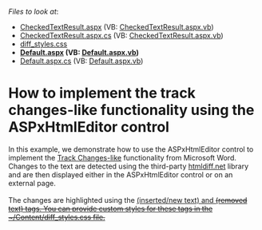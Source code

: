 <!-- default file list -->
*Files to look at*:

* [CheckedTextResult.aspx](./CS/TextDifferenceExample/CheckedTextResult.aspx) (VB: [CheckedTextResult.aspx.vb](./VB/TextDifferenceExample/CheckedTextResult.aspx.vb))
* [CheckedTextResult.aspx.cs](./CS/TextDifferenceExample/CheckedTextResult.aspx.cs) (VB: [CheckedTextResult.aspx.vb](./VB/TextDifferenceExample/CheckedTextResult.aspx.vb))
* [diff_styles.css](./CS/TextDifferenceExample/Content/diff_styles.css)
* **[Default.aspx](./CS/TextDifferenceExample/Default.aspx) (VB: [Default.aspx.vb](./VB/TextDifferenceExample/Default.aspx.vb))**
* [Default.aspx.cs](./CS/TextDifferenceExample/Default.aspx.cs) (VB: [Default.aspx.vb](./VB/TextDifferenceExample/Default.aspx.vb))
<!-- default file list end -->
# How to implement the track changes-like functionality using the ASPxHtmlEditor control


<p>In this example, we demonstrate how to use the ASPxHtmlEditor control to implement the <a href="https://support.office.com/en-us/article/Track-changes-in-Word-197ba630-0f5f-4a8e-9a77-3712475e806a?ui=en-US&rs=en-US&ad=US">Track Changes-like</a> functionality from Microsoft Word. Changes to the text are detected using the third-party <a href="https://github.com/Rohland/htmldiff.net">htmldiff.net</a> library and are then displayed either in the ASPxHtmlEditor control or on an external page.<br><br>The changes are highlighted using the <ins> (inserted/new text) and <del> (removed text) tags. You can provide custom styles for these tags in the ~/Content/diff_styles.css file.</p>

<br/>


